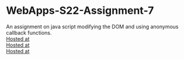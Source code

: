 # WebApps-S22-Assignment-7
An assignment on java script modifying the DOM and using anonymous callback functions.<br>
[Hosted at](https://44-563-web-apps-s22.github.io/webapps-s22-assignment-7-MaheshMickey/hunt.html)<br>
[Hosted at](https://44-563-web-apps-s22.github.io/webapps-s22-assignment-7-MaheshMickey/reaction.html)<br>
[Hosted at](https://44-563-web-apps-s22.github.io/webapps-s22-assignment-7-MaheshMickey/queue.html)<br>
